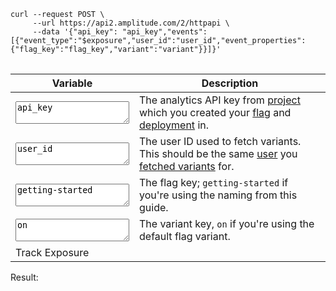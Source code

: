 <pre>
<code>curl --request POST \
     --url https://api2.amplitude.com/2/httpapi \
     --data '{"api_key": "<span id="curl_api_key">api_key</span>","events":[{"event_type":"$exposure","user_id":"<span id="curl_user_id">user_id</span>","event_properties":{"flag_key":"<span id="curl_flag_key">flag_key</span>","variant":"<span id="curl_variant">variant</span>"}}]}'
</code>
</pre>

| <div class='big-column'>Variable</div> | Description |
| --- | --- |
|  <textarea class="at-field" spellcheck="false" id="api_key">api_key</textarea> | The analytics API key from [project](../../general/data-model.md#projects) which you created your [flag](../../general/data-model.md#flags-and-experiments) and [deployment](../../general/data-model.md#deployments) in. |
| <textarea class="at-field" spellcheck="false" id="user_id">user_id</textarea> | The user ID used to fetch variants. This should be the same [user](../../general/data-model.md#users) you [fetched variants](./fetch-variants.md) for. |
| <textarea class="at-field" spellcheck="false" id="flag_key">getting-started</textarea> | The flag key; `getting-started` if you're using the naming from this guide. |
| <textarea class="at-field" spellcheck="false" id="variant">on</textarea> | The variant key, `on` if you're using the default flag variant. |
| <a class="md-button" onclick="trackExposure()">Track Exposure</a> | |

Result:
<pre>
<code id="result">
</code>
</pre>

<script>
document.getElementById('api_key').value =
     localStorage.getItem('api_key') || 'api_key';

document.getElementById("curl_api_key").innerHTML =
     document.getElementById("api_key").value;
document.getElementById("api_key").addEventListener('input', function() {
     document.getElementById("curl_api_key").innerHTML =
          document.getElementById("api_key").value;
}, false);

document.getElementById("curl_user_id").innerHTML =
     document.getElementById("user_id").value;
document.getElementById("user_id").addEventListener('input', function() {
     document.getElementById("curl_user_id").innerHTML =
          document.getElementById("user_id").value;
}, false);

document.getElementById("curl_flag_key").innerHTML =
     document.getElementById("flag_key").value;
document.getElementById("flag_key").addEventListener('input', function() {
     document.getElementById("curl_flag_key").innerHTML =
          document.getElementById("flag_key").value;
}, false);

document.getElementById("curl_variant").innerHTML =
     document.getElementById("variant").value;
document.getElementById("variant").addEventListener('input', function() {
     document.getElementById("curl_variant").innerHTML =
          document.getElementById("variant").value;
}, false);

// Fetch Variants for the table above
async function trackExposure() {
     const apiKey = document.getElementById("api_key").value.trim();
     const userId = document.getElementById("user_id").value.trim();
     const flagKey = document.getElementById("flag_key").value.trim();
     const variant = document.getElementById("variant").value.trim();

     localStorage.setItem('api_key', apiKey);

     try {
          const response = await fetch('https://api2.amplitude.com/2/httpapi', {
               method: 'POST',
               headers: {
                    'Content-Type':'application/json',
                    'Accept':'*/*'
               },
               body: JSON.stringify({
                    "api_key": apiKey,
                    "events":[
                         {
                              "event_type":"$exposure",
                              "user_id": userId,
                              "event_properties":{
                                   "flag_key":flagKey,
                                   "variant":variant
                              }
                         }
                    ]
               })
          });
          if (response.status != 200) {
               const body = await response.text();
               throw Error(response.status + ': ' + body);
          }
          const result = await response.json();
          document.getElementById("result").innerHTML = JSON.stringify(result, null, 2);
     } catch (e) {
          document.getElementById("result").innerHTML = e;
     }
}
</script>
